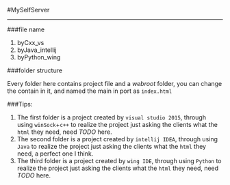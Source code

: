 #MySelfServer
* * *
###file name

1. byCxx_vs
2. byJava_intellij
3. byPython_wing

###folder structure

Every folder here contains project file and a _webroot_ folder, you can change the contain in it, and named the main in port as ``index.html``

###Tips:

1. The first folder is a project created by ``visual studio 2015``, through using ``winSock``+``c++`` to realize the project just asking the clients what the ``html`` they need, need _TODO_ here.
2. The second folder is a project created by ``intellij IDEA``, through using ``Java`` to realize the project just asking the clients what the ``html`` they need, a perfect one I think.
3. The third folder is a project created by ``wing IDE``, through using ``Python`` to realize the project just asking the clients what the ``html`` they need, need _TODO_ here.
